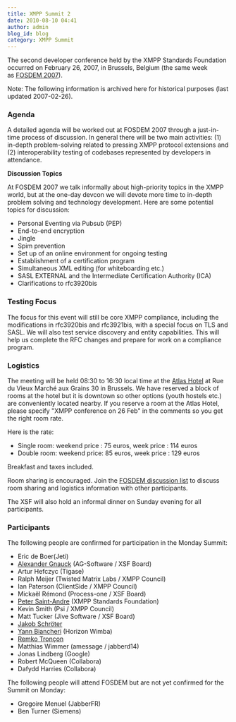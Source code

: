 ```yaml
---
title: XMPP Summit 2
date: 2010-08-10 04:41
author: admin
blog_id: blog
category: XMPP Summit
---
```


The second developer conference held by the XMPP Standards Foundation occurred on February 26, 2007, in Brussels, Belgium (the same week as [FOSDEM 2007](http://www.fosdem.org/)).

Note: The following information is archived here for historical purposes (last updated 2007-02-26).

### Agenda
A detailed agenda will be worked out at FOSDEM 2007 through a just-in-time process of discussion. In general there will be two main activities: (1) in-depth problem-solving related to pressing XMPP protocol extensions and (2) interoperability testing of codebases represented by developers in attendance.

**Discussion Topics**

At FOSDEM 2007 we talk informally about high-priority topics in the XMPP world, but at the one-day devcon we will devote more time to in-depth problem solving and technology development. Here are some potential topics for discussion:

-   Personal Eventing via Pubsub (PEP)
-   End-to-end encryption
-   Jingle
-   Spim prevention
-   Set up of an online environment for ongoing testing
-   Establishment of a certification program
-   Simultaneous XML editing (for whiteboarding etc.)
-   SASL EXTERNAL and the Intermediate Certification Authority (ICA)
-   Clarifications to rfc3920bis

### Testing Focus
The focus for this event will still be core XMPP compliance, including the modifications in rfc3920bis and rfc3921bis, with a special focus on TLS and SASL. We will also test service discovery and entity capabilities. This will help us complete the RFC changes and prepare for work on a compliance program.

### Logistics
The meeting will be held 08:30 to 16:30 local time at the [Atlas Hotel](http://www.atlas-hotel.be/) at Rue du Vieux Marché aux Grains 30 in Brussels. We have reserved a block of rooms at the hotel but it is downtown so other options (youth hostels etc.) are conveniently located nearby. If you reserve a room at the Atlas Hotel, please specify "XMPP conference on 26 Feb" in the comments so you get the right room rate.

Here is the rate:

-   Single room: weekend price : 75 euros, week price : 114 euros
-   Double room: weekend price: 85 euros, week price : 129 euros

Breakfast and taxes included.

Room sharing is encouraged. Join the [FOSDEM discussion list](http://mail.jabber.org/mailman/listinfo/fosdem) to discuss room sharing and logistics information with other participants.

The XSF will also hold an informal dinner on Sunday evening for all participants.

### Participants
The following people are confirmed for participation in the Monday Summit:

-   Eric de Boer(Jeti)
-   [Alexander Gnauck](xmpp:gnauck@myjabber.net "xmpp:gnauck@myjabber.net") (AG-Software / XSF Board)
-   Artur Hefczyc (Tigase)
-   Ralph Meijer (Twisted Matrix Labs / XMPP Council)
-   Ian Paterson (ClientSide / XMPP Council)
-   Mickaël Rémond (Process-one / XSF Board)
-   [Peter Saint-Andre](xmpp:stpeter@jabber.org "xmpp:stpeter@jabber.org") (XMPP Standards Foundation)
-   Kevin Smith (Psi / XMPP Council)
-   Matt Tucker (Jive Software / XSF Board)
-   [Jakob Schröter](xmpp:js@camaya.net "xmpp:js@camaya.net")
-   [Yann Biancheri](xmpp:yann.biancheri@gmail.com "xmpp:yann.biancheri@gmail.com") (Horizon Wimba)
-   [Remko Tronçon](http://el-tramo.be/about/ "http://el-tramo.be/about/")
-   Matthias Wimmer (amessage / jabberd14)
-   Jonas Lindberg (Google)
-   Robert McQueen (Collabora)
-   Dafydd Harries (Collabora)

The following people will attend FOSDEM but are not yet confirmed for the Summit on Monday:

-   Gregoire Menuel (JabberFR)
-   Ben Turner (Siemens)
